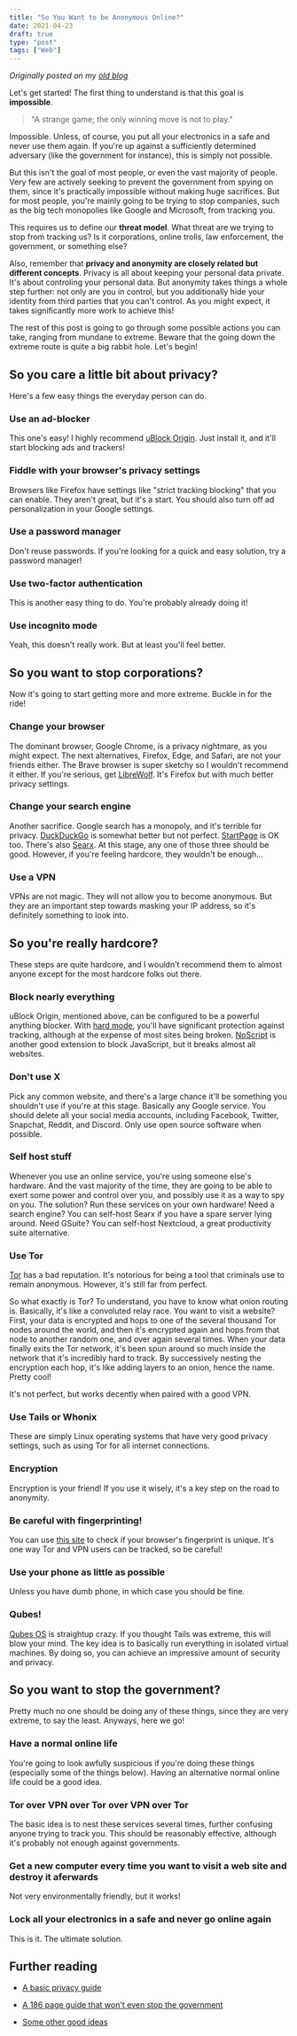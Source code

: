 ```yaml
---
title: "So You Want to be Anonymous Online?"
date: 2021-04-23
draft: true
type: "post"
tags: ["Web"]
---
```



*Originally posted on my [old blog](https://git.exozy.me/a/blog/src/branch/main/_posts/2021-04-23-so-you-want-to-be-anonymous-online.md)*


Let's get started! The first thing to understand is that this goal is **impossible**.

> "A strange game; the only winning move is not to play."

Impossible. Unless, of course, you put all your electronics in a safe and never use them again. If you're up against a sufficiently determined adversary (like the government for instance), this is simply not possible.

But this isn't the goal of most people, or even the vast majority of people. Very few are actively seeking to prevent the government from spying on them, since it's practically impossible without making huge sacrifices. But for most people, you're mainly going to be trying to stop companies, such as the big tech monopolies like Google and Microsoft, from tracking you.

This requires us to define our **threat model**. What threat are we trying to stop from tracking us? Is it corporations, online trolls, law enforcement, the government, or something else?

Also, remember that **privacy and anonymity are closely related but different concepts**. Privacy is all about keeping your personal data private. It's about controling your personal data. But anonymity takes things a whole step further: not only are you in control, but you additionally hide your identity from third parties that you can't control. As you might expect, it takes significantly more work to achieve this!

The rest of this post is going to go through some possible actions you can take, ranging from mundane to extreme. Beware that the going down the extreme route is quite a big rabbit hole. Let's begin!


## So you care a little bit about privacy?

Here's a few easy things the everyday person can do.

### Use an ad-blocker

This one's easy! I highly recommend [uBlock Origin](https://ublockorigin.com/). Just install it, and it'll start blocking ads and trackers!

### Fiddle with your browser's privacy settings

Browsers like Firefox have settings like "strict tracking blocking" that you can enable. They aren't great, but it's a start. You should also turn off ad personalization in your Google settings.

### Use a password manager

Don't reuse passwords. If you're looking for a quick and easy solution, try a password manager!

### Use two-factor authentication

This is another easy thing to do. You're probably already doing it!

### Use incognito mode

Yeah, this doesn't really work. But at least you'll feel better.


## So you want to stop corporations?

Now it's going to start getting more and more extreme. Buckle in for the ride!

### Change your browser

The dominant browser, Google Chrome, is a privacy nightmare, as you might expect. The next alternatives, Firefox, Edge, and Safari, are not your friends either. The Brave browser is super sketchy so I wouldn't recommend it either. If you're serious, get [LibreWolf](https://librewolf-community.gitlab.io/). It's Firefox but with much better privacy settings.

### Change your search engine

Another sacrifice. Google search has a monopoly, and it's terrible for privacy. [DuckDuckGo](https://duckduckgo.com/) is somewhat better but not perfect. [StartPage](https://startpage.com/) is OK too. There's also [Searx](https://searx.me/). At this stage, any one of those three should be good. However, if you're feeling hardcore, they wouldn't be enough...

### Use a VPN

VPNs are not magic. They will not allow you to become anonymous. But they are an important step towards masking your IP address, so it's definitely something to look into.


## So you're really hardcore?

These steps are quite hardcore, and I wouldn't recommend them to almost anyone except for the most hardcore folks out there.

### Block nearly everything

uBlock Origin, mentioned above, can be configured to be a powerful anything blocker. With [hard mode](https://github.com/gorhill/uBlock/wiki/Blocking-mode:-hard-mode), you'll have significant protection against tracking, although at the expense of most sites being broken. [NoScript](https://noscript.net/) is another good extension to block JavaScript, but it breaks almost all websites.

### Don't use X

Pick any common website, and there's a large chance it'll be something you shouldn't use if you're at this stage. Basically any Google service. You should delete all your social media accounts, including Facebook, Twitter, Snapchat, Reddit, and Discord. Only use open source software when possible.

### Self host stuff

Whenever you use an online service, you're using someone else's hardware. And the vast majority of the time, they are going to be able to exert some power and control over you, and possibly use it as a way to spy on you. The solution? Run these services on your own hardware! Need a search engine? You can self-host Searx if you have a spare server lying around. Need GSuite? You can self-host Nextcloud, a great productivity suite alternative.

### Use Tor

[Tor](https://www.torproject.org/) has a bad reputation. It's notorious for being a tool that criminals use to remain anonymous. However, it's still far from perfect.

So what exactly is Tor? To understand, you have to know what onion routing is. Basically, it's like a convoluted relay race. You want to visit a website? First, your data is encrypted and hops to one of the several thousand Tor nodes around the world, and then it's encrypted again and hops from that node to another random one, and over again several times. When your data finally exits the Tor network, it's been spun around so much inside the network that it's incredibly hard to track. By successively nesting the encryption each hop, it's like adding layers to an onion, hence the name. Pretty cool!

It's not perfect, but works decently when paired with a good VPN.

### Use Tails or Whonix

These are simply Linux operating systems that have very good privacy settings, such as using Tor for all internet connections.

### Encryption

Encryption is your friend! If you use it wisely, it's a key step on the road to anonymity.

### Be careful with fingerprinting!

You can use [this site](https://amiunique.org/) to check if your browser's fingerprint is unique. It's one way Tor and VPN users can be tracked, so be careful!

### Use your phone as little as possible

Unless you have dumb phone, in which case you should be fine.

### Qubes!

[Qubes OS](https://www.qubes-os.org/) is straightup crazy. If you thought Tails was extreme, this will blow your mind. The key idea is to basically run everything in isolated virtual machines. By doing so, you can achieve an impressive amount of security and privacy.


## So you want to stop the government?

Pretty much no one should be doing any of these things, since they are very extreme, to say the least. Anyways, here we go!

### Have a normal online life

You're going to look awfully suspicious if you're doing these things (especially some of the things below). Having an alternative normal online life could be a good idea.

### Tor over VPN over Tor over VPN over Tor

The basic idea is to nest these services several times, further confusing anyone trying to track you. This should be reasonably effective, although it's probably not enough against governments.

### Get a new computer every time you want to visit a web site and destroy it aferwards

Not very environmentally friendly, but it works!

### Lock all your electronics in a safe and never go online again

This is it. The ultimate solution.


## Further reading

- [A basic privacy guide](https://onlineprivacy101.info/)

- [A 186 page guide that won't even stop the government](https://anonymousplanet.org/guide.pdf)

- [Some other good ideas](https://gist.github.com/bluehat/354432b82650d0a722ed)

